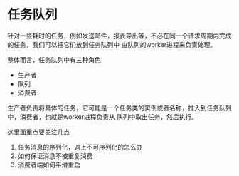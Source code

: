 # 任务队列

针对一些耗时的任务，例如发送邮件，报表导出等，不必在同一个请求周期内完成的任务，我们可以把它们放到任务队列中
由队列的worker进程来负责处理。

整体而言，任务队列中有三种角色

* 生产者
* 队列
* 消费者

生产者负责将具体的任务，它可能是一个任务类的实例或者名称，推入到任务队列中，消费者，也就是worker进程负责从
队列中取出任务，然后执行。

这里面重点要关注几点

1. 任务消息的序列化，遇上不可序列化的怎么办
2. 如何保证消息不被重复消费
3. 消费者端如何平滑重启
